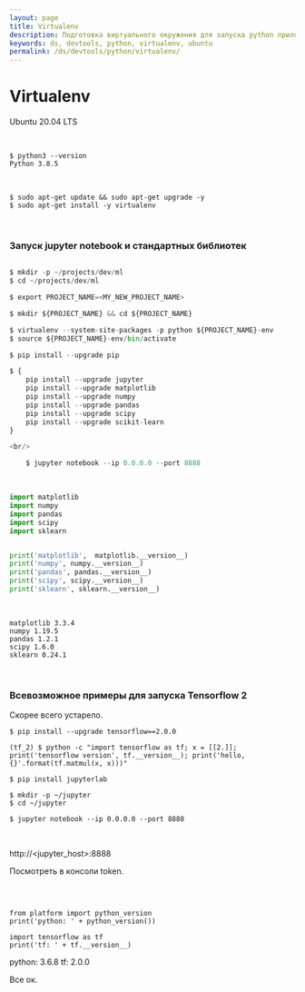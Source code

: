 ```yaml
---
layout: page
title: Virtualenv
description: Подготовка виртуального окружения для запуска python приложение в изолированной среде
keywords: ds, devtools, python, virtualenv, ubuntu
permalink: /ds/devtools/python/virtualenv/
---
```


# Virtualenv

Ubuntu 20.04 LTS

<br/>

```
$ python3 --version
Python 3.8.5
```

<br/>

```
$ sudo apt-get update && sudo apt-get upgrade -y
$ sudo apt-get install -y virtualenv
```

<br/>

### Запуск jupyter notebook и стандартных библиотек

```python

$ mkdir -p ~/projects/dev/ml
$ cd ~/projects/dev/ml

$ export PROJECT_NAME=<MY_NEW_PROJECT_NAME>

$ mkdir ${PROJECT_NAME} && cd ${PROJECT_NAME}

$ virtualenv --system-site-packages -p python ${PROJECT_NAME}-env
$ source ${PROJECT_NAME}-env/bin/activate

$ pip install --upgrade pip

$ {
    pip install --upgrade jupyter
    pip install --upgrade matplotlib
    pip install --upgrade numpy
    pip install --upgrade pandas
    pip install --upgrade scipy
    pip install --upgrade scikit-learn
}

<br/>

    $ jupyter notebook --ip 0.0.0.0 --port 8888

```

<br/>

```python
import matplotlib
import numpy
import pandas
import scipy
import sklearn


print('matplotlib',  matplotlib.__version__)
print('numpy', numpy.__version__)
print('pandas', pandas.__version__)
print('scipy', scipy.__version__)
print('sklearn', sklearn.__version__)

```

<br/>

```
matplotlib 3.3.4
numpy 1.19.5
pandas 1.2.1
scipy 1.6.0
sklearn 0.24.1
```

<br/>

### Всевозможное примеры для запуска Tensorflow 2

Скорее всего устарело.

<!--

    $ pip install yolk3k
    $ yolk -V tensorflow

-->

    $ pip install --upgrade tensorflow==2.0.0

```
(tf_2) $ python -c "import tensorflow as tf; x = [[2.]]; print('tensorflow version', tf.__version__); print('hello, {}'.format(tf.matmul(x, x)))"
```

    $ pip install jupyterlab

    $ mkdir -p ~/jupyter
    $ cd ~/jupyter

    $ jupyter notebook --ip 0.0.0.0 --port 8888

<br/>

http://<jupyter_host>:8888

Посмотреть в консоли token.

<br/>

```

from platform import python_version
print('python: ' + python_version())

import tensorflow as tf
print('tf: ' + tf.__version__)

```

python: 3.6.8
tf: 2.0.0

Все ок.

<!--

<br/>

**Скорее всего, не следует заменять python на версию по умолчанию 3, т.к. некоторые программы, могут перестать работать правильно (По крайней мере в версиях ubuntu до 20). Но это дело каждого.**

<br/>

С версией 3.8 не заработал jupyter из коробки. Наверное, тоже нужно было установить pexpect.

Советую не downgrad'ить системную версию python. Я попробовал и переустановил ubuntu с 0.

```python
$ sudo apt-get update && sudo apt-get upgrade -y
$ sudo apt-get install -y python3.7

$ sudo apt-get install -y virtualenv

$ ls /usr/bin/python3.7

// Приоритет 1
$ sudo update-alternatives --install /usr/bin/python python /usr/bin/python3.7 1
$ sudo update-alternatives --install /usr/bin/python3 python3 /usr/bin/python3.7 1


// Не нужон он нам ваш python версии 2.
$ update-alternatives --list python
$ update-alternatives --list python3

$ sudo update-alternatives --config python
$ sudo update-alternatives --config python3


Новое окно

$ python --version
Python 3.7.5


$ python3 --version
Python 3.7.5

```

-->

<!--

// Без этого пакета ошибка
// def expect(self, pattern, timeout=-1, searchwindowsize=-1, async=False):
$ pip install --upgrade pexpect

-->
